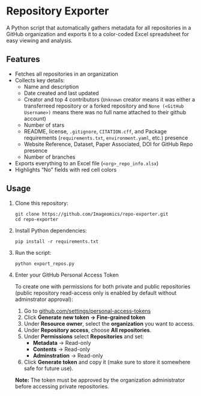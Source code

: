 # Repository Exporter

A Python script that automatically gathers metadata for all repositories in a GitHub organization and exports it to a color-coded Excel spreadsheet for easy viewing and analysis.

## Features
- Fetches all repositories in an organization  
- Collects key details:
  - Name and description  
  - Date created and last updated  
  - Creator and top 4 contributors (`Unknown` creator means it was either a transferreed repository or a forked repository and `None (<GitHub Username>)` means there was no full name attached to their github account)
  - Number of stars 
  - README, license, `.gitignore`, `CITATION.cff`, and Package requirements (`requirements.txt`, `environment.yaml`, etc.) presence   
  - Website Reference, Dataset, Paper Associated, DOI for GitHub Repo presence
  - Number of branches
- Exports everything to an Excel file (`<org>_repo_info.xlsx`)  
- Highlights “No” fields with red cell colors  

## Usage

1. Clone this repository:
    ```
    git clone https://github.com/Imageomics/repo-exporter.git
    cd repo-exporter
    ```

2. Install Python dependencies:
    ```
    pip install -r requirements.txt
    ```

3. Run the script:
    ```
    python export_repos.py
    ```

4. Enter your GitHub Personal Access Token

   To create one with permissions for both private and public repositories (public repository read-access only is enabled by default without adminstrator approval):

   1. Go to [github.com/settings/personal-access-tokens](https://github.com/settings/personal-access-tokens)
   2. Click **Generate new token → Fine-grained token**
   3. Under **Resource owner**, select the **organization** you want to access.
   4. Under **Repository access**, choose **All repositories**.
   5. Under **Permissions** select **Repositories** and set:
      - **Metadata** -> Read-only 
      - **Contents** -> Read-only
      - **Adminstration** -> Read-only
   6. Click **Generate token** and copy it (make sure to store it somewhere safe for future use).

   **Note:** The token must be approved by the organization administrator before accessing private repositories.
